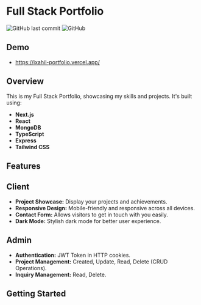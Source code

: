 # Full Stack Portfolio

![GitHub last commit](https://img.shields.io/github/last-commit/ixahil/portfolio)
![GitHub](https://img.shields.io/github/license/ixahil/portfolio)

## Demo

- https://ixahil-portfolio.vercel.app/

## Overview

This is my Full Stack Portfolio, showcasing my skills and projects. It's built using:

- **Next.js**
- **React**
- **MongoDB**
- **TypeScript**
- **Express**
- **Tailwind CSS**

## Features

 ## Client

- **Project Showcase:** Display your projects and achievements.
- **Responsive Design:** Mobile-friendly and responsive across all devices.
- **Contact Form:** Allows visitors to get in touch with you easily.
- **Dark Mode:** Stylish dark mode for better user experience.

 ## Admin

- **Authentication:** JWT Token in HTTP cookies.
- **Project Management:** Created, Update, Read, Delete (CRUD Operations).
- **Inquiry Management:** Read, Delete.

## Getting Started
